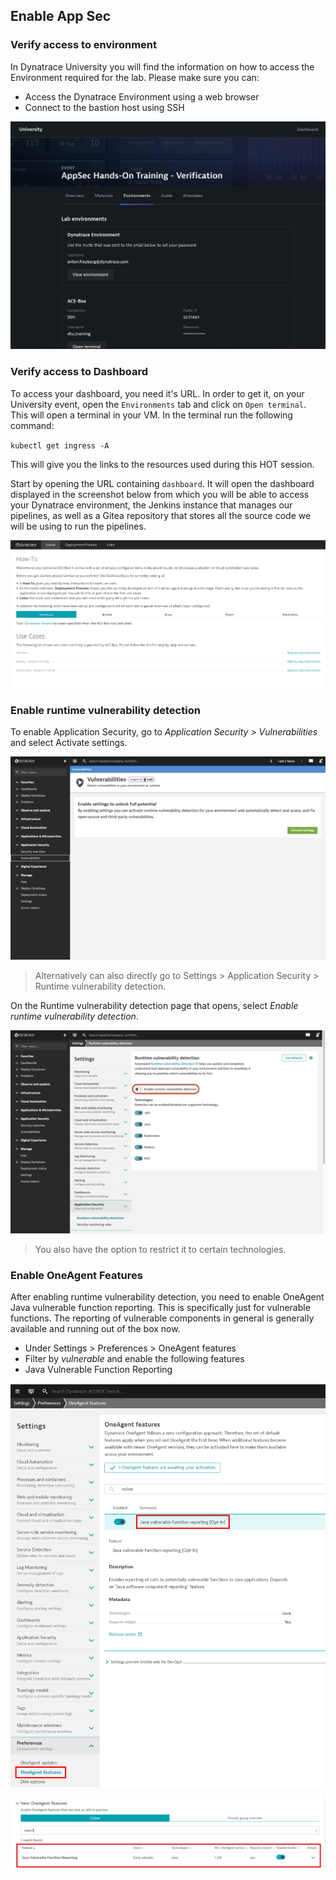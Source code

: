 ## Enable App Sec
### Verify access to environment
In Dynatrace University you will find the information on how to access the Environment required for the lab. Please make sure you can:
- Access the Dynatrace Environment using a web browser
- Connect to the bastion host using SSH

![Environment](../../assets/images/1-1-environment.png)
### Verify access to Dashboard
To access your dashboard, you need it's URL. In order to get it, on your University event, open the `Environments` tab and click on `Open terminal`. This will open a terminal in your VM. In the terminal run the following command:

`kubectl get ingress -A`

This will give you the links to the resources used during this HOT session.

Start by opening the URL containing `dashboard`. It will open the dashboard displayed in the screenshot below from which you will be able to access your Dynatrace environment, the Jenkins instance that manages our pipelines, as well as a Gitea repository that stores all the source code we will be using to run the pipelines.

![Dashboard](../../assets/images/1-6-dashboard.png)

### Enable runtime vulnerability detection

To enable Application Security,  go to *Application Security > Vulnerabilities* and select Activate settings.

![vulnerabilities](../../assets/images/1-2-vulnerabilities.png)

> Alternatively can also directly go to Settings > Application Security > Runtime vulnerability detection.

On the Runtime vulnerability detection page that opens, select *Enable runtime vulnerability detection*. 

![enable runtime vulnerability detection](../../assets/images/1-3-enable_vulnerability_detection.png)

> You also have the option to restrict it to certain technologies. 

### Enable OneAgent Features
After enabling runtime vulnerability detection, you need to enable OneAgent Java vulnerable function reporting. This is specifically just for vulnerable functions. The reporting of vulnerable components in general is generally available and running out of the box now.
- Under Settings > Preferences > OneAgent features
- Filter by *vulnerable* and enable the following features
- Java Vulnerable Function Reporting


![one agent features](../../assets/images/1-4-new-oneagent-features.png)


![software component reporting](../../assets/images/1-5-function-reporting1.png)